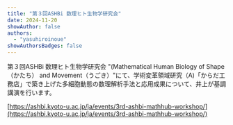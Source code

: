 ```yaml
---
title: "第３回ASHBi 数理ヒト生物学研究会"
date: 2024-11-20
showAuthor: false
authors:
  - "yasuhiroinoue"
showAuthorsBadges: false
---
```


第３回ASHBi 数理ヒト生物学研究会 "(Mathematical Human Biology of Shape（かたち） and Movement（うごき）"にて、学術変革領域研究（A)「からだ工務店」で築き上げた多細胞動態の数理解析手法と応用成果について、井上が基調講演を行います。

[https://ashbi.kyoto-u.ac.jp/ja/events/3rd-ashbi-mathhub-workshop/](https://ashbi.kyoto-u.ac.jp/ja/events/3rd-ashbi-mathhub-workshop/)
